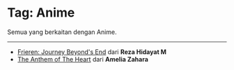 # Tag: Anime

Semua yang berkaitan dengan Anime.

----

- [Frieren: Journey Beyond's End](/content/blog/rezahidayatm/anime/frierensetelahperjalananberakhir/) dari **Reza Hidayat M**
- [The Anthem of The Heart](/content/blog/ameliazahara/anime/theanthemoftheheart/) dari **Amelia Zahara**